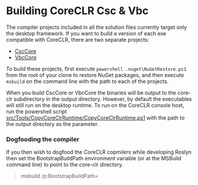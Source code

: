 Building CoreCLR Csc & Vbc
=================================================

The compiler projects included in all the solution files currently target only
the desktop framework. If you want to build a version of each exe compatible
with CoreCLR, there are two separate projects:
* [CscCore](../../src/Compilers/CSharp/CscCore/CscCore.csproj)
* [VbcCore](../../src/Compilers/VisualBasic/VbcCore/VbcCore.csproj)

To build these projects, first execute `powershell .nuget\NuGetRestore.ps1`
from the root of your clone to restore NuGet packages, and then execute `msbuild`
on the command line with the path to each of the projects.

When you build CscCore or VbcCore the binaries will be output to the core-clr
subdirectory in the output directory. However, by default the executables will
still run on the desktop runtime. To run on the CoreCLR console host, run the
powershell script 
[src/Tools/CopyCoreClrRuntime/CopyCoreClrRuntime.ps1](../../src/Tools/CopyCoreClrRuntime/CopyCoreClrRuntime.ps1) 
with the path to the output directory as the parameter.

### Dogfooding the compiler

If you then wish to dogfood the CoreCLR copmilers while developing Roslyn then set 
the BootstrapBuildPath environment variable (or at the MSBuild command line) to 
point to the core-clr directory.

> msbuild /p:BootstrapBuildPath=<path-to-core-clr-dir>


